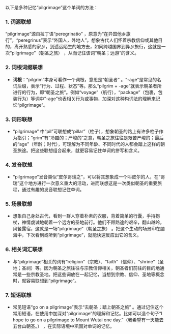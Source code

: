 以下是多种记忆“pilgrimage”这个单词的方法：

### 1. 词源联想
“pilgrimage”源自拉丁语“peregrinatio” ，原意为“在异国他乡旅行”，“peregrinus”表示“外国人，外地人”。想象古代人们怀着宗教信仰或其他目的，离开熟悉的家乡，到遥远陌生的地方去，如同跨越国界到异乡旅行，这就是一次“pilgrimage”（朝圣之旅） ，从而记住该词“朝圣；远游”的含义。

### 2. 词根词缀联想
 - **词根**：“pilgrim”本身可看作一个词根，意思是“朝圣者” 。“-age”是常见的名词后缀，表示“行为、过程、状态”等。那么“pilgrim + -age”就表示朝圣者所进行的行为，即“朝圣之旅”。例如“voyage”（航行），“package”（包裹，包装行为）等词中“-age”也表相关行为或事物，加深对这种构词法的理解来记忆“pilgrimage”。

### 3. 词形联想
 - “pilgrimage” 中“pil”可联想成“pillar”（柱子），想象朝圣的路上有许多柱子作为指引；“grim”有“冷酷的；严峻的”之意，朝圣之旅往往是艰苦严峻的；最后的“age”（年龄；时代），可理解为不同年龄、不同时代的人都会踏上这样的朝圣旅途。把这些联想组合起来，就更容易记住单词的拼写和含义。

### 4. 发音联想
 - “pilgrimage”发音类似“皮尔哥瑞之”，可以将其想象成一个叫皮尔的人，在“哥瑞”这个地方进行一次意义重大的活动，进而联想这是一次类似朝圣的重要旅程，通过有趣的发音联想记住单词。

### 5. 场景联想
 - 想象自己身处古代，看到一群人穿着朴素的衣服，背着简单的行囊，手持拐杖，神情虔诚地朝着一个远方的圣地前行。他们不顾路途的艰辛，翻山越岭，风餐露宿，这就是一场“pilgrimage”（朝圣之旅） 。把这个生动的场景印在脑海中，下次看到或听到“pilgrimage”，就能快速反应出它的含义。

### 6. 相关词汇联想
 - 与“pilgrimage”相关的词有“religion”（宗教）、“faith”（信仰）、“shrine”（圣地；圣祠）等。因为朝圣之旅往往与宗教信仰相关，朝圣者们前往的目的地通常是一些宗教圣地。把这些词放在一起记忆，当想到宗教、信仰、圣地等概念时，就容易联想到“pilgrimage”。

### 7. 短语联想
 - 常见短语“go on a pilgrimage”表示“去朝圣；踏上朝圣之旅” 。通过记住这个常用短语，在使用中加深对“pilgrimage”的理解和记忆。比如可以造个句子“I hope to go on a pilgrimage to Mount Wutai one day.”（我希望有一天能去五台山朝圣。） ，在实际语境中巩固对单词的记忆。 